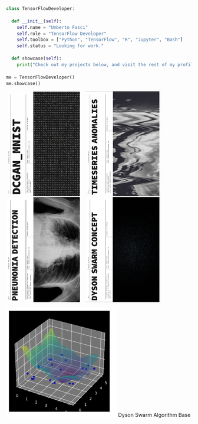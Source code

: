 ```python
class TensorFlowDeveloper:

  def __init__(self):
    self.name = "Umberto Fasci"
    self.role = "TensorFlow Developer"
    self.toolbox = ["Python", "TensorFlow", "R", "Jupyter", "Bash"]
    self.status = "Looking for work."

  def showcase(self):
    print("Check out my projects below, and visit the rest of my profile.")

me = TensorFlowDeveloper()
me.showcase()
```

[<img src="https://github.com/UmbertoFasci/UmbertoFasci/blob/main/DCGAN_1.png" width="200">](https://github.com/UmbertoFasci/DCGAN_Project_1/blob/main/DCGAN2.ipynb) &nbsp;&nbsp; [<img src="https://github.com/UmbertoFasci/UmbertoFasci/blob/main/Anomaly_Detection.png" width="200">](https://github.com/UmbertoFasci/Anomaly_Detection_Project_1/blob/main/Anomaly_Detection_Project_1.ipynb) &nbsp;&nbsp; [<img src="https://github.com/UmbertoFasci/UmbertoFasci/blob/main/Pneumonia_Detection_2.png" width="200">](https://github.com/UmbertoFasci/UmbertoFasci/blob/main/Pneumonia_Detection_2.png) &nbsp;&nbsp; [<img src="https://github.com/UmbertoFasci/UmbertoFasci/blob/main/Dyson_Swarm_Concept.png" width="200">](https://github.com/UmbertoFasci/UmbertoFasci/blob/main/Dyson_Swarm_Concept.png)


<img src="https://github.com/UmbertoFasci/Dyson_Swarm_Algorithm/blob/main/Background/gradient_sphere.gif" width="300">
Dyson Swarm Algorithm Base
